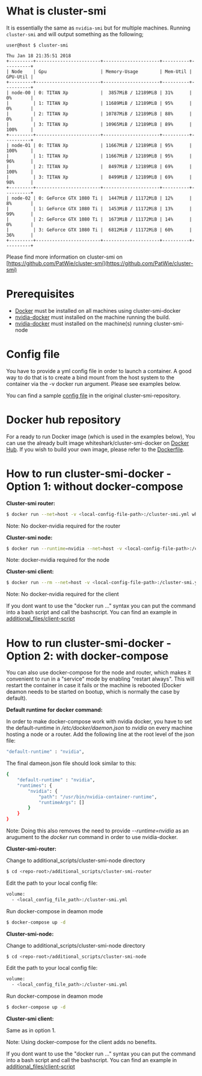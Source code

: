 # What is cluster-smi
It is essentially the same as `nvidia-smi` but for multiple machines.
Running `cluster-smi` and will output something as the following;
```console
user@host $ cluster-smi

Thu Jan 18 21:35:51 2018
+---------+------------------------+---------------------+----------+----------+
| Node    | Gpu                    | Memory-Usage        | Mem-Util | GPU-Util |
+---------+------------------------+---------------------+----------+----------+
| node-00 | 0: TITAN Xp            |  3857MiB / 12189MiB | 31%      | 0%       |
|         | 1: TITAN Xp            | 11689MiB / 12189MiB | 95%      | 0%       |
|         | 2: TITAN Xp            | 10787MiB / 12189MiB | 88%      | 0%       |
|         | 3: TITAN Xp            | 10965MiB / 12189MiB | 89%      | 100%     |
+---------+------------------------+---------------------+----------+----------+
| node-01 | 0: TITAN Xp            | 11667MiB / 12189MiB | 95%      | 100%     |
|         | 1: TITAN Xp            | 11667MiB / 12189MiB | 95%      | 96%      |
|         | 2: TITAN Xp            |  8497MiB / 12189MiB | 69%      | 100%     |
|         | 3: TITAN Xp            |  8499MiB / 12189MiB | 69%      | 98%      |
+---------+------------------------+---------------------+----------+----------+
| node-02 | 0: GeForce GTX 1080 Ti |  1447MiB / 11172MiB | 12%      | 8%       |
|         | 1: GeForce GTX 1080 Ti |  1453MiB / 11172MiB | 13%      | 99%      |
|         | 2: GeForce GTX 1080 Ti |  1673MiB / 11172MiB | 14%      | 0%       |
|         | 3: GeForce GTX 1080 Ti |  6812MiB / 11172MiB | 60%      | 36%      |
+---------+------------------------+---------------------+----------+----------+
```
Please find more information on cluster-smi on [https://github.com/PatWie/cluster-smi](https://github.com/PatWie/cluster-smi)

# Prerequisites
- [Docker](https://docs.docker.com/install/) must be installed on all machines using cluster-smi-docker
- [nvidia-docker](https://github.com/NVIDIA/nvidia-docker) must installed on the machine running the build.
- [nvidia-docker](https://github.com/NVIDIA/nvidia-docker) must installed on the machine(s) running cluster-smi-node

# Config file
You have to provide a yml config file in order to launch a container. A good way to do that is to create a bind mount from the host system to the container via the -v docker run argument. Please see examples below. 

You can find a sample [config file](https://github.com/PatWie/cluster-smi/blob/master/cluster-smi.example.yml) in the original cluster-smi-repository.

# Docker hub repository
For a ready to run Docker image (which is used in the examples below), You can use the already built image whiteshark/cluster-smi-docker on [Docker Hub](https://hub.docker.com/r/whiteshark/cluster-smi-docker/). If you wish to build your own image, please refer to the [Dockerfile](https://github.com/ieggel/cluster-smi-docker/blob/master/Dockerfile).

# How to run cluster-smi-docker - Option 1: without docker-compose

**Cluster-smi router:**
```sh
$ docker run --net=host -v <local-config-file-path>:/cluster-smi.yml whiteshark/cluster-smi:latest ./cluster-smi-router
```
Note: No docker-nvidia required for the router

**Cluster-smi node:**
```sh
$ docker run --runtime=nvidia --net=host -v <local-config-file-path>:/cluster-smi.yml whiteshark/cluster-smi:latest ./cluster-smi-node
```
Note: docker-nvidia required for the node

**Cluster-smi client:**
```sh
$ docker run --rm --net=host -v <local-config-file-path>:/cluster-smi.yml whiteshark/cluster-smi:latest ./cluster-smi
```
Note: No docker-nvidia required for the client

If you dont want to use the "docker run ..." syntax you can put the command into a bash script and call the bashscript. You can find an example in [additional_files/client-script](https://github.com/ieggel/cluster-smi-docker/tree/master/additional_scripts)




# How to run cluster-smi-docker - Option 2: with docker-compose
You can also use docker-compose for the node and router, which makes it convenient to run in a "service" mode by enabling "restart always". This will restart the container in case it fails or the machine is rebooted (Docker deamon needs to be started on bootup, which is normally the case by default).

**Default runtime for docker command:**

In order to make docker-compose work with nvidia docker, you have to set the default-runtime in */etc/docker/daemon.json* to *nvidia* on every machine hosting a node or a router. Add the following line at the root level of the json file:

```sh
"default-runtime" : "nvidia",
```

The final dameon.json file should look similar to this:

```sh
{
    "default-runtime" : "nvidia",
    "runtimes": {
        "nvidia": {
            "path": "/usr/bin/nvidia-container-runtime",
            "runtimeArgs": []
        }
    }
}
```

Note: Doing this also removes the need to provide *--runtime=nvidia* as an arugument to the *docker run* command in order to use nvidia-docker.

**Cluster-smi-router:**

Change to additional_scripts/cluster-smi-node directory
```sh
$ cd <repo-root>/additional_scripts/cluster-smi-router
```

Edit the path to your local config file:
```sh
volume: 
  - <local_config_file_path>:/cluster-smi.yml
```

Run docker-compose in deamon mode
```sh
$ docker-compose up -d
```

**Cluster-smi-node:**

Change to additional_scripts/cluster-smi-node directory
```sh
$ cd <repo-root>/additional_scripts/cluster-smi-node
```

Edit the path to your local config file:
```sh
volume: 
  - <local_config_file_path>:/cluster-smi.yml
```

Run docker-compose in deamon mode
```sh
$ docker-compose up -d
```

**Cluster-smi client:**

Same as in option 1.

Note: Using docker-compose for the client adds no benefits. 

If you dont want to use the "docker run ..." syntax you can put the command into a bash script and call the bashscript. You can find an example in [additional_files/client-script](additional_scripts/client-script)

